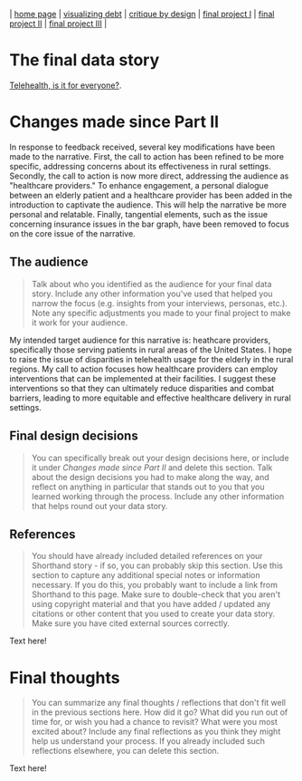 | [home page](https://talktalki.github.io/grace_portfolio/) | [visualizing debt](visualizing-government-debt) | [critique by design](critique-by-design) | [final project I](final-project-part-one) | [final project II](final-project-part-two) | [final project III](final-project-part-three) |

# The final data story
[Telehealth, is it for everyone?](https://preview.shorthand.com/94X5Be119IxcWNJm).

# Changes made since Part II
In response to feedback received, several key modifications have been made to the narrative. First, the call to action has been refined to be more specific, addressing concerns about its effectiveness in rural settings. Secondly, the call to action is now more direct, addressing the audience as "healthcare providers." To enhance engagement, a personal dialogue between an elderly patient and a healthcare provider has been added in the introduction to captivate the audience. This will help the narrative be more personal and relatable. Finally, tangential elements, such as the issue concerning insurance issues in the bar graph, have been removed to focus on the core issue of the narrative.

## The audience
> Talk about who you identified as the audience for your final data story.  Include any other information you've used that helped you narrow the focus (e.g. insights from your interviews, personas, etc.).  Note any specific adjustments you made to your final project to make it work for your audience.

My intended target audience for this narrative is: heathcare providers, specifically those serving patients in rural areas of the United States. I hope to raise the issue of disparities in telehealth usage for the elderly in the rural regions. My call to action focuses how healthcare providers can employ interventions that can be implemented at their facilities. I suggest these interventions so that they can ultimately reduce disparities and combat barriers, leading to more equitable and effective healthcare delivery in rural settings.

## Final design decisions
> You can specifically break out your design decisions here, or include it under *Changes made since Part II* and delete this section. Talk about the design decisions you had to make along the way, and reflect on anything in particular that stands out to you that you learned working through the process.  Include any other information that helps round out your data story. 

## References
> You should have already included detailed references on your Shorthand story - if so, you can probably skip this section.  Use this section to capture any additional special notes or information necessary.  If you do this, you probably want to include a link from Shorthand to this page. Make sure to double-check that you aren't using copyright material and that you have added / updated any citations or other content that you used to create your data story.  Make sure you have cited external sources correctly. 

Text here!

# Final thoughts
> You can summarize any final thoughts / reflections that don't fit well in the previous sections here.  How did it go?  What did you run out of time for, or wish you had a chance to revisit?  What were you most excited about?  Include any final reflections as you think they might help us understand your process.  If you already included such reflections elsewhere, you can delete this section. 

Text here!
